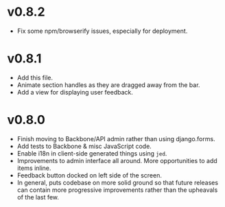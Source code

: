 v0.8.2
=======
  * Fix some npm/browserify issues, especially for deployment.

v0.8.1
=======
  * Add this file.
  * Animate section handles as they are dragged away from the bar.
  * Add a view for displaying user feedback.

v0.8.0
=======
  * Finish moving to Backbone/API admin rather than using django.forms.
  * Add tests to Backbone & misc JavaScript code.
  * Enable i18n in client-side generated things using `jed`.
  * Improvements to admin interface all around. More opportunities to add items
    inline.
  * Feedback button docked on left side of the screen.
  * In general, puts codebase on more solid ground so that future releases can
    contain more progressive improvements rather than the upheavals of the last
    few.

